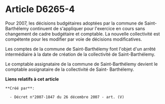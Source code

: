 # Article D6265-4

Pour 2007, les décisions budgétaires adoptées par la commune de Saint-Barthélemy continuent de s'appliquer pour l'exercice en
cours sans changement de cadre budgétaire et comptable. La nouvelle collectivité est compétente pour les modifier par voie de
décisions modificatives.

Les comptes de la commune de Saint-Barthélemy font l'objet d'un arrêté intermédiaire à la date de création de la collectivité
de Saint-Barthélemy.

Le comptable assignataire de la commune de Saint-Barthélemy devient le comptable assignataire de la collectivité de Saint-
Barthélemy.

**Liens relatifs à cet article**

	**Créé par**:

	  - Décret n°2007-1847 du 26 décembre 2007 - art. (V)
